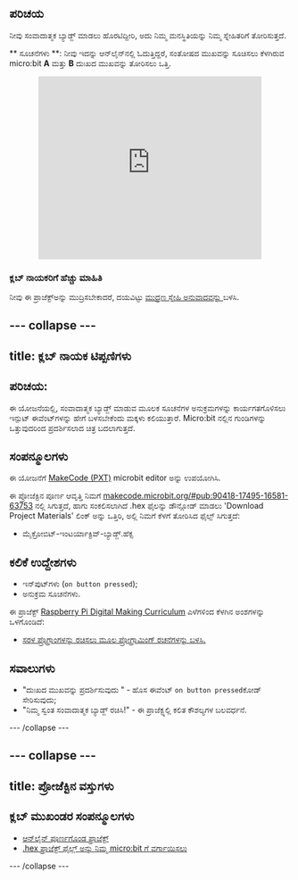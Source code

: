 ## ಪರಿಚಯ

ನೀವು ಸಂವಾದಾತ್ಮಕ ಬ್ಯಾಡ್ಜ್ ಮಾಡಲು ಹೊರಟಿದ್ದೀರಿ, ಅದು ನಿಮ್ಮ ಮನಸ್ಥಿತಿಯನ್ನು ನಿಮ್ಮ ಸ್ನೇಹಿತರಿಗೆ ತೋರಿಸುತ್ತದೆ.

** ಸೂಚನೆಗಳು **: ನೀವು ಇದನ್ನು ಆನ್‌ಲೈನ್‌ನಲ್ಲಿ ಓದುತ್ತಿದ್ದರೆ, ಸಂತೋಷದ ಮುಖವನ್ನು ಸೂಚಿಸಲು ಕೆಳಗಿರುವ micro:bit **A** ಮತ್ತು **B** ದುಃಖದ ಮುಖವನ್ನು ತೋರಿಸಲು ಒತ್ತಿ.

<div class="trinket" style="width:400px;margin: 0 auto;">
<div style="position:relative;height:0;padding-bottom:81.97%;overflow:hidden;"><iframe style="position:absolute;top:0;left:0;width:100%;height:100%;" src="https://makecode.microbit.org/---run?id=_M6yLfbemfPUv" allowfullscreen="allowfullscreen" sandbox="allow-popups allow-scripts allow-same-origin" frameborder="0"></iframe></div>
</div>

### ಕ್ಲಬ್ ನಾಯಕರಿಗೆ ಹೆಚ್ಚು ಮಾಹಿತಿ

ನೀವು ಈ ಪ್ರಾಜೆಕ್ಟ್ಅನ್ನು ಮುದ್ರಿಸಬೇಕಾದರೆ, ದಯವಿಟ್ಟು [ಮುದ್ರಣ ಸ್ನೇಹಿ ಅನುವಾದವನ್ನು ](https://projects.raspberrypi.org/en/projects/interactive-badge/print)ಬಳಸಿ.

## \--- collapse \---

## title: ಕ್ಲಬ್ ನಾಯಕ ಟಿಪ್ಪಣಿಗಳು

## ಪರಿಚಯ:

ಈ ಯೋಜನೆಯಲ್ಲಿ, ಸಂವಾದಾತ್ಮಕ ಬ್ಯಾಡ್ಜ್ ಮಾಡುವ ಮೂಲಕ ಸೂಚನೆಗಳ ಅನುಕ್ರಮಗಳನ್ನು ಕಾರ್ಯಗತಗೊಳಿಸಲು ಇನ್ಪುಟ್ ಈವೆಂಟ್‌ಗಳನ್ನು ಹೇಗೆ ಬಳಸಬೇಕೆಂದು ಮಕ್ಕಳು ಕಲಿಯುತ್ತಾರೆ. Micro:bit ನಲ್ಲಿನ ಗುಂಡಿಗಳನ್ನು ಒತ್ತುವುದರಿಂದ ಪ್ರದರ್ಶಿಸಲಾದ ಚಿತ್ರ ಬದಲಾಗುತ್ತದೆ.

## ಸಂಪನ್ಮೂಲಗಳು

ಈ ಯೋಜನೆಗೆ [MakeCode (PXT)](http://jumpto.cc/pxt-new) microbit editor ಅನ್ನು ಉಪಯೋಗಿಸಿ.

ಈ ಪ್ರೋಜೆಕ್ಟಿನ ಪೂರ್ಣ ಆವೃತ್ತಿ ನಿಮಗೆ [makecode.microbit.org/#pub:90418-17495-16581-63753](https://makecode.microbit.org/#pub:90418-17495-16581-63753) ನಲ್ಲಿ ಸಿಗುತ್ತದೆ, ಹಾಗು ಸಂಕಲಿಸಲಾಗಿದೆ .hex ಫೈಲನ್ನು ಡೌನ್ಲೋಡ್ ಮಾಡಲು 'Download Project Materials' ಲಿಂಕ್ ಅನ್ನು ಒತ್ತಿರಿ, ಅಲ್ಲಿ ನಿಮಗೆ ಕೆಳಗೆ ತೋರಿಸಿದ ಫೈಲ್ಸ್ ಸಿಗುತ್ತದೆ:

* ಮೈಕ್ರೋಬಿಟ್-ಇಂಟರ್ಯಾಕ್ಟಿವ್-ಬ್ಯಾಡ್ಜ್.ಹೆಕ್ಸ

## ಕಲಿಕೆ ಉದ್ದೇಶಗಳು

* ಇನ್‌ಪುಟ್‌ಗಳು (`on button pressed`);
* ಅನುಕ್ರಮ ಸೂಚನೆಗಳು.

ಈ ಪ್ರಾಜೆಕ್ಟ್ [Raspberry Pi Digital Making Curriculum](http://rpf.io/curriculum) ಎಳೆಗಳಿಂದ ಕೆಳಗಿನ ಅಂಶಗಳನ್ನು ಒಳಗೊಂಡಿದೆ:

* [ಸರಳ ಪ್ರೊಗ್ರಾಂಗಳನ್ನು ರಚಿಸಲು ಮೂಲ ಪ್ರೋಗ್ರಾಮಿಂಗ್ ರಚನೆಗಳನ್ನು ಬಳಸಿ.](https://www.raspberrypi.org/curriculum/programming/creator)

## ಸವಾಲುಗಳು

* "ದುಃಖದ ಮುಖವನ್ನು ಪ್ರದರ್ಶಿಸುವುದು " - ಹೊಸ ಈವೆಂಟ್ `on button pressed`ಕೋಡ್ ಸೇರಿಸುವುದು;
* "ನಿಮ್ಮ ಸ್ವಂತ ಸಂವಾದಾತ್ಮಕ ಬ್ಯಾಡ್ಜ್ ರಚಿಸಿ!" - ಈ ಪ್ರಾಜೆಕ್ಟ್ನಲ್ಲಿ ಕಲಿತ ಕೌಶಲ್ಯಗಳ ಬಲವರ್ಧನೆ.

\--- /collapse \---

## \--- collapse \---

## title: ಪ್ರೋಜೆಕ್ಟಿನ ವಸ್ತುಗಳು

## ಕ್ಲಬ್ ಮುಖಂಡರ ಸಂಪನ್ಮೂಲಗಳು

* [ಆನ್‌ಲೈನ್ ಪೂರ್ಣಗೊಂಡ ಪ್ರಾಜೆಕ್ಟ್](https://makecode.microbit.org/#pub:90418-17495-16581-63753)
* [.hex ಪ್ರಾಜೆಕ್ಟ್ ಫೈಲ್ಲ್ ಅನ್ನು ನಿಮ್ಮ micro:bit‌ ಗೆ ವರ್ಗಾಯಿಸಲು](resources/microbit-Interactive-Badge.hex)

\--- /collapse \---
